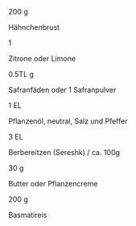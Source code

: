 200 g

Hähnchenbrust

1

Zitrone oder Limone

0.5TL g

Safranfäden oder 1 Safranpulver

1 EL

Pflanzenöl, neutral, Salz und Pfeffer

3 EL

Berbereitzen (Sereshk) / ca. 100g

30 g

Butter oder Pflanzencreme

200 g

Basmatireis